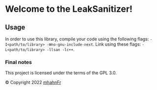 # Welcome to the LeakSanitizer!

## Usage
In order to use this library, compile your code using the following flags: ``-I<path/to/library> -Wno-gnu-include-next``.
Link using these flags: ``-L<path/to/library> -llsan -lc++``.

### Final notes
This project is licensed under the terms of the GPL 3.0.

© Copyright 2022 [mhahnFr](https://www.github.com/mhahnFr)
